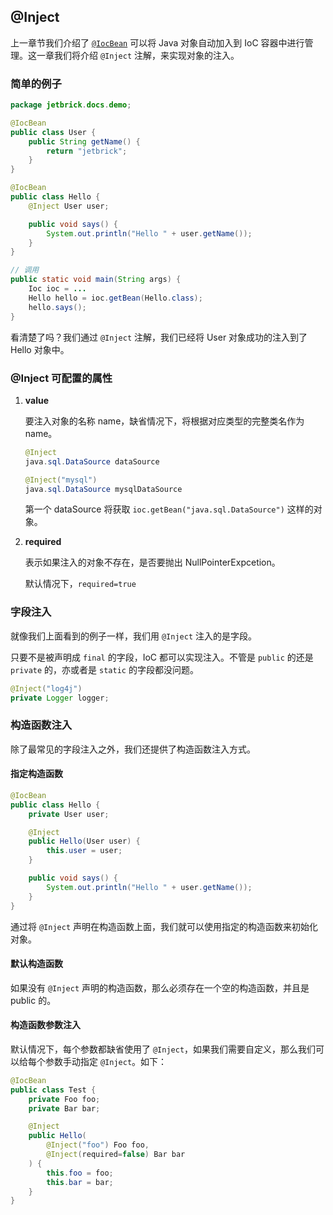 @Inject
----------------------------

上一章节我们介绍了 [`@IocBean`](ioc-iocbean.md) 可以将 Java 对象自动加入到 IoC 容器中进行管理。这一章我们将介绍 `@Inject` 注解，来实现对象的注入。

### 简单的例子

```java
package jetbrick.docs.demo;

@IocBean
public class User {
    public String getName() {
        return "jetbrick";
    }
}

@IocBean
public class Hello {
    @Inject User user;

    public void says() {
        System.out.println("Hello " + user.getName());
    }
}

// 调用
public static void main(String args) {
    Ioc ioc = ...
    Hello hello = ioc.getBean(Hello.class);
    hello.says();
}
```

看清楚了吗？我们通过 `@Inject` 注解，我们已经将 User 对象成功的注入到了 Hello 对象中。

### @Inject 可配置的属性

1. **value**

    要注入对象的名称 name，缺省情况下，将根据对应类型的完整类名作为 name。
    
    ```java
    @Inject
    java.sql.DataSource dataSource

    @Inject("mysql")
    java.sql.DataSource mysqlDataSource
    ```
    
    第一个 dataSource 将获取 `ioc.getBean("java.sql.DataSource")` 这样的对象。

2. **required**

    表示如果注入的对象不存在，是否要抛出 NullPointerExpcetion。

    默认情况下，`required=true`

### 字段注入

就像我们上面看到的例子一样，我们用 `@Inject` 注入的是字段。

只要不是被声明成 `final` 的字段，IoC 都可以实现注入。不管是 `public` 的还是 `private` 的，亦或者是 `static` 的字段都没问题。

```java
@Inject("log4j")
private Logger logger;
```

### 构造函数注入

除了最常见的字段注入之外，我们还提供了构造函数注入方式。

#### 指定构造函数

```java
@IocBean
public class Hello {
    private User user;

    @Inject
    public Hello(User user) {
        this.user = user;
    }

    public void says() {
        System.out.println("Hello " + user.getName());
    }
}
```

通过将 `@Inject` 声明在构造函数上面，我们就可以使用指定的构造函数来初始化对象。

#### 默认构造函数

如果没有 `@Inject` 声明的构造函数，那么必须存在一个空的构造函数，并且是 public 的。

#### 构造函数参数注入

默认情况下，每个参数都缺省使用了 `@Inject`，如果我们需要自定义，那么我们可以给每个参数手动指定 `@Inject`。如下：

```java
@IocBean
public class Test {
    private Foo foo;
    private Bar bar;

    @Inject
    public Hello(
        @Inject("foo") Foo foo,
        @Inject(required=false) Bar bar
    ) {
        this.foo = foo;
        this.bar = bar;
    }
}
```

